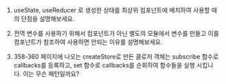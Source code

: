 1. useState, useReducer 로 생성한 상태를 최상위 컴포넌트에 배치하여 사용할 때의 단점을 설명해보세요.

2. 전역 변수를 사용하기 위해서 컴포넌트가 아닌 별도의 모듈에서 변수를 만들고 이를 컴포넌트가 참조하여 사용하면 안되는 이유를 설명해보세요.

3. 358-360 페이지에 나오는 createStore로 만든 클로저 객체는 subscribe 함수로 callbacks를 등록하고, set 함수로 callbacks를 순회하여 함수들을 실행 시킵니다. 이는 무슨 패턴일까요?

